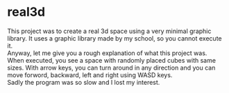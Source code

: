 # real3d
This project was to create a real 3d space using a very minimal graphic library. It uses a graphic library made by my school, so you cannot execute it.  
Anyway, let me give you a rough explanation of what this project was.  
When executed, you see a space with randomly placed cubes with same sizes. With arrow keys, you can turn around in any direction and you can move forword, backward, left and right using WASD keys.  
Sadly the program was so slow and I lost my interest.
